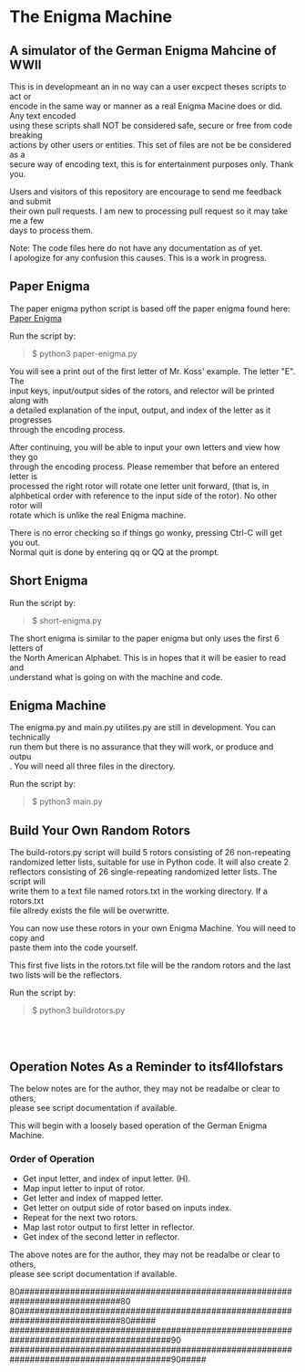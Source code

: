 # The Enigma Machine

## A simulator of the German Enigma Mahcine of WWII

This is in developmeant an in no way can a user excpect theses scripts to act or<br>
encode in the same way or manner as a real Enigma Macine does or did. Any text encoded<br>
using these scripts shall NOT be considered safe, secure or free from code breaking<br>
actions by other users or entities. This set of files are not be be considered as a<br>
secure way of encoding text, this is for entertainment purposes only. Thank you.<br>

Users and visitors of this repository are encourage to send me feedback and submit<br>
their own pull requests. I am new to processing pull request so it may take me a few<br>
days to process them.

Note: The code files here do not have any documentation as of yet.<br>
I apologize for any confusion this causes. This is a work in progress.

## Paper Enigma

The paper enigma python script is based off the paper enigma found here:
[Paper Enigma](https://mckoss.com/posts/paper-enigma/)

Run the script by:

> $ python3 paper-enigma.py

You will see a print out of the first letter of Mr. Koss' example. The letter "E". The<br>
input keys, input/output sides of the rotors, and relector will be printed along with<br>
a detailed explanation of the input, output, and index of the letter as it progresses<br>
through the encoding process.<br>

After continuing, you will be able to input your own letters and view how they go<br>
through the encoding process. Please remember that before an entered letter is<br>
processed the right rotor will rotate one letter unit forward, (that is, in<br>
alphbetical order with reference to the input side of the rotor). No other rotor will<br>
rotate which is unlike the real Enigma machine.<br>

There is no error checking so if things go wonky, pressing Ctrl-C will get you out.<br>
Normal quit is done by entering qq or QQ at the prompt.<br>

## Short Enigma

Run the script by:

> $ short-enigma.py

The short enigma is similar to the paper enigma but only uses the first 6 letters of<br>
the North American Alphabet. This is in hopes that it will be easier to read and<br>
understand what is going on with the machine and code.<br>

## Enigma Machine

The enigma.py and main.py utilites.py are still in development. You can technically<br>
run them but there is no assurance that they will work, or produce and outpu<br>
.
You will need all three files in the directory.

Run the script by:

> $ python3 main.py

## Build Your Own Random Rotors

The build-rotors.py script will build 5 rotors consisting of 26 non-repeating<br>
randomized letter lists, suitable for use in Python code. It will also create 2<br>
reflectors consisting of 26 single-repeating randomized letter lists. The script will<br>
write them to a text file named rotors.txt in the working directory. If a rotors.txt<br>
file allredy exists the file will be overwritte.<br>

You can now use these rotors in your own Enigma Machine. You will need to copy and<br>
paste them into the code yourself.<br>

This first five lists in the rotors.txt file will be the random rotors and the last<br>
two lists will be the reflectors.<br>

Run the script by:

> $ python3 buildrotors.py

<br><br>
## Operation Notes As a Reminder to itsf4llofstars

The below notes are for the author, they may not be readalbe or clear to others,<br>
please see script documentation if available.<br>

This will begin with a loosely based operation of the German Enigma Machine.<br>

### Order of Operation

+ Get input letter, and index of input letter. (H).
+ Map input letter to input of rotor.
+ Get letter and index of mapped letter.
+ Get letter on output side of rotor based on inputs index.
+ Repeat for the next two rotors.
+ Map last rotor output to first letter in reflector.
+ Get index of the second letter in reflector.

The above notes are for the author, they may not be readalbe or clear to others,<br>
please see script documentation if available.<br>

80############################################################################80
80############################################################################80#####
########################################################################################90
########################################################################################90#####
